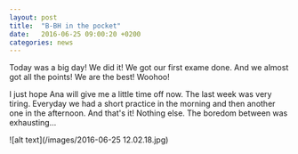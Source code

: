 ```yaml
---
layout: post
title:  "B-BH in the pocket"
date:   2016-06-25 09:00:20 +0200
categories: news
---
```


Today was a big day! We did it! We got our first exame done. And we almost got all the points! We are the best! Woohoo!

I just hope Ana will give me a little time off now. The last week was very tiring. Everyday we had a short practice in the morning and then another one in the afternoon. And that's it! Nothing else. The boredom between was exhausting...

![alt text](/images/2016-06-25 12.02.18.jpg)